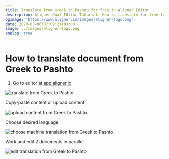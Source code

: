 ```yaml
---
title: Translate from Greek to Pashto for free in Aligner Editor
description: Aligner Dual Editor Tutorial. How to translate for free from Greek to Pashto. Aligner is multilingual document management platform. 
ogImage: "https://www.aligner.io/images/aligner-logo.png"
date: 2020-05-06T07:09:21+03:00
image: ../images/aligner-logo.png
onBlog: true
---
```


# How to translate document from Greek to Pashto

1. Go to editor at [app.aligner.io](https://app.aligner.io "Aligner App web page")

![translate from Greek to Pashto](../aligner-blank-editor.png "translate from Greek to Pashto")

Copy-paste content or upload content

![upload content from Greek to Pashto](../aligner-uploaded-document.png "upload content from Greek to Pashto")

Choose desired language

![choose machine translation from Greek to Pashto](../aligner-language-dropdown.png "choose machine translation from Greek to Pashto")

Work and edit 2 documents in parallel

![edit translation from Greek to Pashto](../aligner-double-sitded-editor.png "edit translation from Greek to Pashto")

